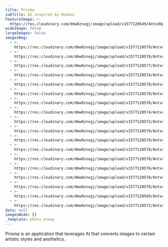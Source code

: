 ```yaml
---
title: Prisma
subTitle: AI inspired by Humans
FeatureImage: >-
  https://res.cloudinary.com/dmw0znxgj/image/upload/v1577120549/AntvdUploads/Flower_kxmdyh.jpg
wideImage: false
largeImages: false
imagesReg:
  - >-
    https://res.cloudinary.com/dmw0znxgj/image/upload/v1577120579/AntvdUploads/shakespeare_rsjtlk.jpg
  - >-
    https://res.cloudinary.com/dmw0znxgj/image/upload/v1577120578/AntvdUploads/Purple_suevzg.jpg
  - >-
    https://res.cloudinary.com/dmw0znxgj/image/upload/v1577120577/AntvdUploads/Pacman_trqak0.jpg
  - >-
    https://res.cloudinary.com/dmw0znxgj/image/upload/v1577120574/AntvdUploads/nyc3_uykyjl.jpg
  - >-
    https://res.cloudinary.com/dmw0znxgj/image/upload/v1577120578/AntvdUploads/nyc2_ojluva.jpg
  - >-
    https://res.cloudinary.com/dmw0znxgj/image/upload/v1577120579/AntvdUploads/nyc_gc9dwp.jpg
  - >-
    https://res.cloudinary.com/dmw0znxgj/image/upload/v1577120576/AntvdUploads/NightStreet_vunbpy.jpg
  - >-
    https://res.cloudinary.com/dmw0znxgj/image/upload/v1577120574/AntvdUploads/kings_bailxt.jpg
  - >-
    https://res.cloudinary.com/dmw0znxgj/image/upload/v1577120572/AntvdUploads/karate_n2kvee.jpg
  - >-
    https://res.cloudinary.com/dmw0znxgj/image/upload/v1577120579/AntvdUploads/hover_w0r64n.jpg
  - >-
    https://res.cloudinary.com/dmw0znxgj/image/upload/v1577120579/AntvdUploads/cronut_esfspy.jpg
  - >-
    https://res.cloudinary.com/dmw0znxgj/image/upload/v1577120578/AntvdUploads/climb_gqypt6.jpg
  - >-
    https://res.cloudinary.com/dmw0znxgj/image/upload/v1577120578/AntvdUploads/Christmas2_hzf3um.jpg
  - >-
    https://res.cloudinary.com/dmw0znxgj/image/upload/v1577120576/AntvdUploads/Christmas1_n4obkn.jpg
  - >-
    https://res.cloudinary.com/dmw0znxgj/image/upload/v1577120576/AntvdUploads/centralpark2_h5fkth.jpg
  - >-
    https://res.cloudinary.com/dmw0znxgj/image/upload/v1577120570/AntvdUploads/Camera_hhtjg2.jpg
  - >-
    https://res.cloudinary.com/dmw0znxgj/image/upload/v1577120569/AntvdUploads/Aztec_kmovij.jpg
  - >-
    https://res.cloudinary.com/dmw0znxgj/image/upload/v1577120572/AntvdUploads/1507-2019-1148517573901215162702_kpzjap.jpg
date: null
imagesWide: []
_template: photo_essay
---
```







Prisma is an application that leverages AI that converts images to certain artistic styles and aesthetics.
